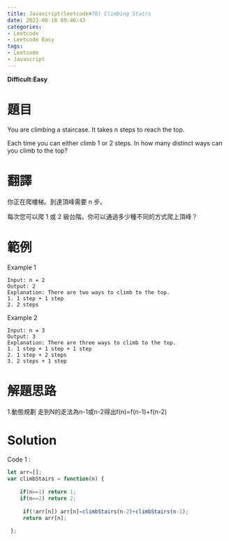 ```yaml
---
title: Javascript(leetcode#70) Climbing Stairs
date: 2022-08-18 09:46:43
categories: 
- Leetcode 
- Leetcode Easy 
tags:
- Leetcode
- Javascript
---
```


**Difficult:Easy**


# 題目
You are climbing a staircase. It takes n steps to reach the top.

Each time you can either climb 1 or 2 steps. In how many distinct ways can you climb to the top?
<!--more-->
# 翻譯
你正在爬樓梯。到達頂峰需要 n 步。

每次您可以爬 1 或 2 級台階。你可以通過多少種不同的方式爬上頂峰？


# 範例

Example 1
```
Input: n = 2
Output: 2
Explanation: There are two ways to climb to the top.
1. 1 step + 1 step
2. 2 steps
```


Example 2
```
Input: n = 3
Output: 3
Explanation: There are three ways to climb to the top.
1. 1 step + 1 step + 1 step
2. 1 step + 2 steps
3. 2 steps + 1 step
```

# 解題思路
1.動態規劃 走到N的走法為n-1或n-2得出f(n)=f(n-1)+f(n-2)
# Solution
Code 1 :
```Javascript
let arr=[];
var climbStairs = function(n) {
   
    if(n==1) return 1;
    if(n==2) return 2;
     
     if(!arr[n]) arr[n]=climbStairs(n-2)+climbStairs(n-1);
     return arr[n];
 
 };
```